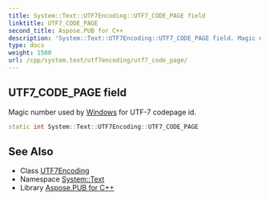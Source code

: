 ```yaml
---
title: System::Text::UTF7Encoding::UTF7_CODE_PAGE field
linktitle: UTF7_CODE_PAGE
second_title: Aspose.PUB for C++
description: 'System::Text::UTF7Encoding::UTF7_CODE_PAGE field. Magic number used by Windows for UTF-7 codepage id in C++.'
type: docs
weight: 1500
url: /cpp/system.text/utf7encoding/utf7_code_page/
---
```

## UTF7_CODE_PAGE field


Magic number used by [Windows](../../../system.windows/) for UTF-7 codepage id.

```cpp
static int System::Text::UTF7Encoding::UTF7_CODE_PAGE
```

## See Also

* Class [UTF7Encoding](../)
* Namespace [System::Text](../../)
* Library [Aspose.PUB for C++](../../../)
